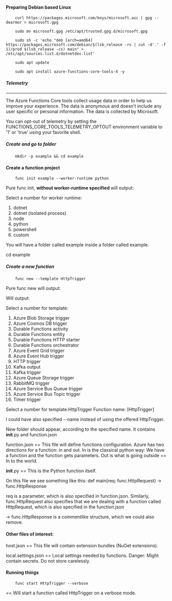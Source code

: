 #### Preparing Debian based Linux

		curl https://packages.microsoft.com/keys/microsoft.asc | gpg --dearmor > microsoft.gpg

		sudo mv microsoft.gpg /etc/apt/trusted.gpg.d/microsoft.gpg

		sudo sh -c 'echo "deb [arch=amd64] https://packages.microsoft.com/debian/$(lsb_release -rs | cut -d'.' -f 1)/prod $(lsb_release -cs) main" > /etc/apt/sources.list.d/dotnetdev.list'

		sudo apt update
		
		sudo apt install azure-functions-core-tools-4 -y

##### Telemetry
---------
<p> The Azure Functions Core tools collect usage data in order to help us improve your experience.
The data is anonymous and doesn't include any user specific or personal information. The data is collected
by Microsoft.

You can opt-out of telemetry by setting the FUNCTIONS_CORE_TOOLS_TELEMETRY_OPTOUT environment variable to 
'1' or 'true' using your favorite shell.

</p>

##### Create and go to folder

		mkdir -p example && cd example 



#### Create a function project

		func init example --worker-runtime python


<p> Pure func init, <b> without worker-runtime specified </b> will output:

Select a number for worker runtime:
1. dotnet
2. dotnet (isolated process)
3. node
4. python
5. powershell
6. custom
</p>

You will have a folder called example inside a folder called example.

cd example



##### Create a new function

		func new --template HttpTrigger


<p> Pure func new will output:

Will output:

Select a number for template:
1. Azure Blob Storage trigger
2. Azure Cosmos DB trigger
3. Durable Functions activity
4. Durable Functions entity
5. Durable Functions HTTP starter
6. Durable Functions orchestrator
7. Azure Event Grid trigger
8. Azure Event Hub trigger
9. HTTP trigger
10. Kafka output
11. Kafka trigger
12. Azure Queue Storage trigger
13. RabbitMQ trigger
14. Azure Service Bus Queue trigger
15. Azure Service Bus Topic trigger
16. Timer trigger



Select a number for template:HttpTrigger
Function name: [HttpTrigger] 
</p>

I could have also specified --name instead of using the offered HttpTrigger. 

New folder should appear, according to the specified name. It contains __init__.py and function.json

function.json == This file will define functions configuration. Azure has two directions for a function: in and out. In is the classical python way: We have a function and the function gets parameters. Out is what is
going outside == In to the world.


__init__.py  == This is the Python function itself.

On this file we see something like this: def main(req: func.HttpRequest) -> func.HttpResponse

req is a parameter, which is also specified in function.json. Similarly, func.HttpRequest also specifies that we are dealing with a function called HttpRequest, which is also specified in the function.json

-> func.HttpResponse is a commentlike structure, which we could also remove.

#### Other files of interest:


host.json == This file will contain extension bundles (NuGet extensions).

local.settings.json  == Local settings needed by functions. Danger: Might contain secrets. Do not store carelessly.



#### Running things

		func start HttpTrigger --verbose 
		
== Will start a function called HttpTrigger on a verbose mode.




